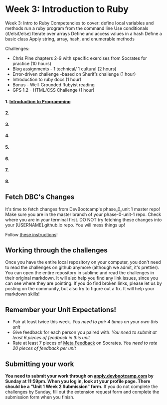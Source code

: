 # Week 3: Introduction to Ruby

Week 3: Intro to Ruby
  Competencies to cover:
define local variables and methods
run a ruby program from the command line
Use conditionals (if/elsif/else)
Iterate over arrays
Define and access values in a hash
Define a basic class
Apply string, array, hash, and enumerable methods

Challenges:
- Chris Pine chapters 2-9 with specific exercises from Socrates for practice (10 hours)
- Blog assignments - 1 technical/ 1 cultural (2 hours)
- Error-driven challenge -based on Sherif’s challenge (1 hour)
- Introduction to ruby docs (1 hour)
- Bonus - Well-Grounded Rubyist reading
- GPS 1.2 - HTML/CSS Challenge (1 hour)


#### 1. [Introduction to Programming]()
#### 2.
#### 3.
#### 4.
#### 5.
#### 6.
#### 7.
#### 8.

## Fetch DBC's Changes
It's time to fetch changes from DevBootcamp's phase_0_unit 1 master repo! Make sure you are in the master branch of your phase-0-unit-1 repo. Check where you are in your terminal first. DO NOT try fetching these changes into your [USERNAME].github.io repo. You will mess things up!

Follow [these instructions](https://github.com/Devbootcamp/phase-0-handbook/blob/master/fetching-changes.md)!

## Working through the challenges
Once you have the entire local repository on your computer, you don't need to read the challenges on github anymore (although we admit, it's prettier). You can open the entire repository in sublime and read the challenges in their original markdown. It will also help you find any link issues, since you can see where they are pointing. If you do find broken links, please let us by posting on the community, but also try to figure out a fix. It will help your markdown skills!

## Remember your Unit Expectations!
- Pair at least twice this week.  *You need to pair 4 times on your own this unit*
- Give feedback for each person you paired with. *You need to submit at least 6 pieces of feedback in this unit*
- Rate at least 7 pieces of [Meta Feedback](https://socrates.devbootcamp.com/feedback) on Socrates. *You need to rate 20 pieces of feedback per unit*

## Submitting your work

**You need to submit your work through on [apply.devbootcamp.com](http://apply.devbootcamp.com) by Sunday at 11:59pm. When you log in, look at your profile page. There should be a "Unit 1 Week 2 Submission" form.** If you do not complete the challenges by Sunday, fill out the extension request form and complete the submission form when you finish.



